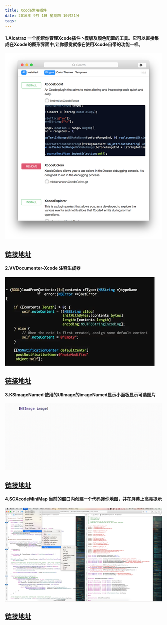 ```yaml
---
title: Xcode常用插件
date: 2016年 9月 1日 星期四 10时21分
tags:
---
```


####	1.Alcatraz 一个能帮你管理Xcode插件丶模版及颜色配置的工具。它可以直接集成在Xcode的图形界面中,让你感觉就像在使用Xcode自带的功能一样。
![Alcatraz](Xcode常用插件/Alcatraz.png)
##  [链接地址](https://github.com/alcatraz/Alcatraz)



####	2.VVDocumenter-Xcode  注释生成器
![VVDocumenter](Xcode常用插件/VVDocumenter.gif)
##  [链接地址](https://github.com/onevcat/VVDocumenter-Xcode)


####	3.KSImageNamed  使用的UIImage的imageNamed显示小面板显示可选图片 
![KSImageNamed](Xcode常用插件/KSImageNamed.gif)
##  [链接地址](https://github.com/ksuther/KSImageNamed-Xcode)



####	4.SCXcodeMiniMap  当前的窗口内创建一个代码迷你地图，并在屏幕上高亮提示 
![SCXcodeMiniMap](Xcode常用插件/SCXcodeMiniMap.png)
##  [链接地址](https://github.com/stefanceriu/SCXcodeMiniMap)



